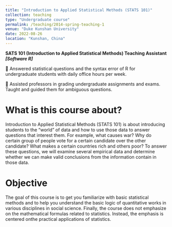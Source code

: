 ```yaml
---
title: "Introduction to Applied Statistical Methods (STATS 101)"
collection: teaching
type: "Undergraduate course"
permalink: /teaching/2014-spring-teaching-1
venue: "Duke Kunshan University"
date: 2022-08-26
location: "Kunshan, China"
---
```

**SATS 101 (Introduction to Applied Statistical Methods) Teaching Assistant _[Software R]_**

📌 Answered statistical questions and the syntax error of R for undergraduate students with daily office hours per week.

📌 Assisted professors in grading undergraduate assignments and exams. Taught and guided them for ambiguous questions.

What is this course about?
======
Introduction to Applied Statistical Methods (STATS 101) is about introducing students to the “world” of data and how to use those data to answer questions that interest them. For example, what causes war? Why do certain group of people vote for a certain candidate over the other candidate? What makes a certain countries rich and others poor? To answer these questions, we will examine several empirical data and determine whether we can make valid conclusions from the information contain in those data.

Objective
======
The goal of this course is to get you familiarize with basic statistical methods and to help you understand the basic logic of quantitative works in various disciplines in social science. Finally, the course does not emphasize on the mathematical formulas related to statistics. Instead, the emphasis is centered onthe practical applications of statistics.

